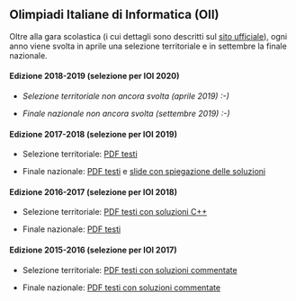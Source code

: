 ## Olimpiadi Italiane di Informatica (OII)
Oltre alla gara scolastica (i cui dettagli sono descritti sul [sito ufficiale](https://www.olimpiadi-informatica.it/)), ogni anno viene svolta in aprile una selezione territoriale e in settembre la finale nazionale.

#### Edizione 2018-2019 (selezione per IOI 2020)

- *Selezione territoriale non ancora svolta (aprile 2019) :-)*

- *Finale nazionale non ancora svolta (settembre 2019) :-)*

#### Edizione 2017-2018 (selezione per IOI 2019)

- Selezione territoriale: [PDF testi](/resources/2018_Territoriali.pdf)

- Finale nazionale: [PDF testi](/resources/2018_Nazionali_testi.pdf) e [slide con spiegazione delle soluzioni](/resources/2018_Nazionali_soluzioni_slide.pdf)

#### Edizione 2016-2017 (selezione per IOI 2018)

- Selezione territoriale: [PDF testi con soluzioni C++](/resources/2017_Territoriali.pdf)

- Finale nazionale: [PDF testi](/resources/2017_Nazionali.pdf)

#### Edizione 2015-2016 (selezione per IOI 2017)

- Selezione territoriale: [PDF testi con soluzioni commentate](/resources/2016_Territoriali.pdf)

- Finale nazionale: [PDF testi con soluzioni commentate](/resources/2016_Nazionali.pdf)

